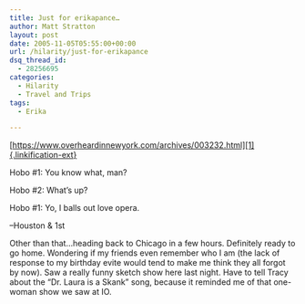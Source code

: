 ```yaml
---
title: Just for erikapance…
author: Matt Stratton
layout: post
date: 2005-11-05T05:55:00+00:00
url: /hilarity/just-for-erikapance
dsq_thread_id:
  - 28256695
categories:
  - Hilarity
  - Travel and Trips
tags:
  - Erika

---
```

[https://www.overheardinnewyork.com/archives/003232.html][1]{.linkification-ext}

Hobo #1: You know what, man?
  
Hobo #2: What&#8217;s up?
  
Hobo #1: Yo, I balls out love opera.

&#8211;Houston & 1st

Other than that&#8230;heading back to Chicago in a few hours. Definitely ready to go home. Wondering if my friends even remember who I am (the lack of response to my birthday evite would tend to make me think they all forgot by now). Saw a really funny sketch show here last night. Have to tell Tracy about the &#8220;Dr. Laura is a Skank&#8221; song, because it reminded me of that one-woman show we saw at IO.

 [1]: https://www.overheardinnewyork.com/archives/003232.html "https://www.overheardinnewyork.com/archives/003232.html"
